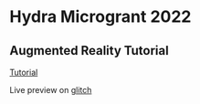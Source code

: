# Hydra Microgrant 2022 
## Augmented Reality Tutorial

[Tutorial](https://davidmlive.hashnode.dev/hydra-microgrant-2022-augmented-reality-p5js-poster-tutorial)

Live preview on [glitch](https://glitch.com/edit/#!/hydra-microgrant-ar-tutorial)
